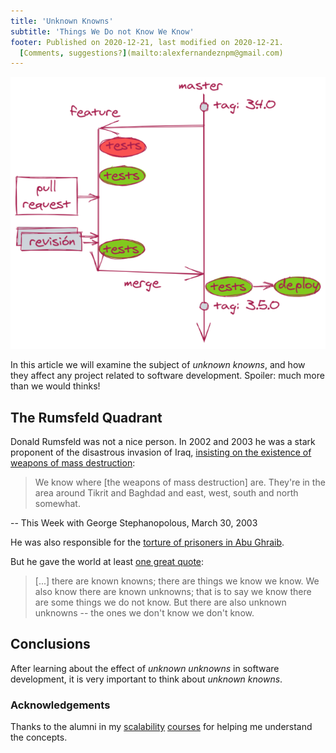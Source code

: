 ```yaml
---
title: 'Unknown Knowns'
subtitle: 'Things We Do not Know We Know'
footer: Published on 2020-12-21, last modified on 2020-12-21.
  [Comments, suggestions?](mailto:alexfernandeznpm@gmail.com)
---
```


![Crea rama, añade cambios, revisa, mezcla, crea _tag_, despliega.](pics/tpp-ramas.png "Ejemplo de organización de ramas en TPP. Fuente: elaboración propia.")

In this article we will examine the subject of
_unknown knowns_,
and how they affect any project related to software development.
Spoiler: much more than we would thinks!

## The Rumsfeld Quadrant

Donald Rumsfeld was not a nice person.
In 2002 and 2003 he was a stark proponent of the disastrous invasion of Iraq,
[insisting on the existence of weapons of mass destruction](https://www.pbs.org/wgbh/pages/frontline/shows/truth/why/said.html):

> We know where [the weapons of mass destruction] are.
> They're in the area around Tikrit and Baghdad and east, west, south and north somewhat.

-- This Week with George Stephanopolous, March 30, 2003

He was also responsible for the
[torture of prisoners in Abu Ghraib](https://www.nytimes.com/2005/02/04/politics/rumsfeld-says-he-offered-to-quit.html).

But he gave the world at least
[one great quote](https://web.archive.org/web/20200420092124/http://archive.defense.gov/Transcripts/Transcript.aspx?TranscriptID=2636):

> [...] there are known knowns; there are things we know we know.
> We also know there are known unknowns;
that is to say we know there are some things we do not know.
But there are also unknown unknowns -- the ones we don't know we don't know.

## Conclusions

After learning about the effect of
_unknown unknowns_
in software development,
it is very important to think about
_unknown knowns_.

### Acknowledgements

Thanks to the alumni in my
[scalability](/2020/curso-escalabilidad)
[courses](/2020/curso-escalabilidad-2)
for helping me understand the concepts.

